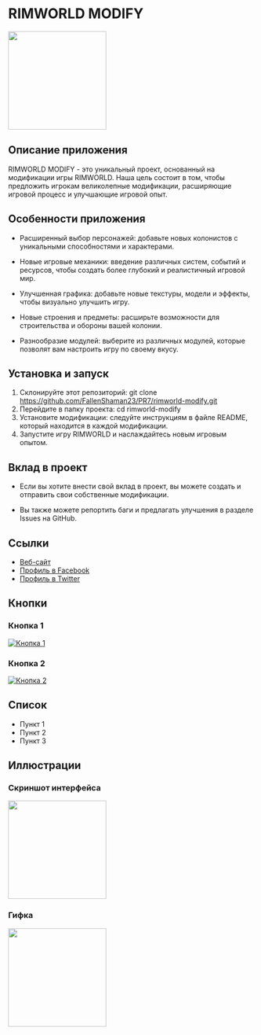 # RIMWORLD MODIFY

<Image src="https://ltdfoto.ru/images/2024/03/02/kandinsky-download-1709364968305.png" width="200px" height="200px">

## Описание приложения

RIMWORLD MODIFY - это уникальный проект, основанный на модификации игры RIMWORLD. Наша цель состоит в том, чтобы предложить игрокам великолепные модификации, расширяющие игровой процесс и улучшающие игровой опыт.

## Особенности приложения

- Расширенный выбор персонажей: добавьте новых колонистов с уникальными способностями и характерами.

- Новые игровые механики: введение различных систем, событий и ресурсов, чтобы создать более глубокий и реалистичный игровой мир.

- Улучшенная графика: добавьте новые текстуры, модели и эффекты, чтобы визуально улучшить игру.

- Новые строения и предметы: расширьте возможности для строительства и обороны вашей колонии.

- Разнообразие модулей: выберите из различных модулей, которые позволят вам настроить игру по своему вкусу.

## Установка и запуск

1. Склонируйте этот репозиторий: git clone https://github.com/FallenShaman23/PR7/rimworld-modify.git
2. Перейдите в папку проекта: cd rimworld-modify
3. Установите модификации: следуйте инструкциям в файле README, который находится в каждой модификации.
4. Запустите игру RIMWORLD и наслаждайтесь новым игровым опытом.

## Вклад в проект

- Если вы хотите внести свой вклад в проект, вы можете создать и отправить свои собственные модификации.

- Вы также можете репортить баги и предлагать улучшения в разделе Issues на GitHub.

## Ссылки

- [Веб-сайт](https://example.com)
- [Профиль в Facebook](https://www.facebook.com)
- [Профиль в Twitter](https://twitter.com)

## Кнопки

### Кнопка 1

[![Кнопка 1](https://your-image-url.com/button1.png)](https://example.com/button1)

### Кнопка 2

[![Кнопка 2](https://your-image-url.com/button2.png)](https://example.com/button2)

## Список

- Пункт 1
- Пункт 2
- Пункт 3

## Иллюстрации

### Скриншот интерфейса

<Image src="https://www.cheathappens.com/graphics/reviews/screenshot1_Rimworld.jpg" width="200px" height="200px">

### Гифка

<Image src="https://gif.guru/file/aHR0cHM6Ly90aHVtYnMuZ2Z5Y2F0LmNvbS9CcmVha2FibGVMZWFuSXRhbGlhbmJyb3duYmVhci1tYXgtMW1iLmdpZg.mp4" width="200px" height="200px">
